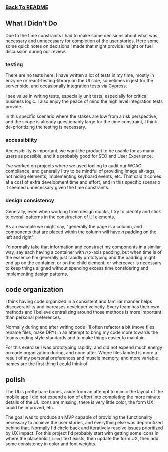 ### [Back To README](../README.md)

## What I Didn't Do

Due to the time constraints I had to make some decisions about what was necessary and unnecessary for completion of the user stories. Here some some quick notes on decisions I made that might provide insight or fuel discussion during our review.

### testing

There are no tests here. I have written a lot of tests in my time, mostly in enzyme or react-testing-library on the UI side, sometimes in jest for the server side, and occasionally integration tests via Cypress.

I see value in writing tests, especially unit tests, especially for critical business logic. I also enjoy the peace of mind the high level integration tests provide.

In this specific scenario where the stakes are low from a risk perspective, and the scope is already questionably large for the time constraint, I think de-prioritizing the testing is necessary.

### accessibility

Accessibility is important, we want the product to be usable for as many users as possible, and it's probably good for SEO and User Experience.

I've worked on projects where we used tooling to audit our WCAG compliance, and generally I try to be mindful of providing image alt-tags, not hiding elements, implementing keyboard events, etc. That said it comes at a cost of extra development time and effort, and in this specific scenario it seemed unnecessary given the time constraints.

### design consistency

Generally, even when working from design mocks, I try to identify and stick to overall patterns in the construction of UI elements.

As an example we might say, "generally the page is a column, and components that are placed within the column will have _n_ padding on the left and right".

I'd normally take that information and construct my components in a similar way, say each having a container with _n_ x-axis padding, but when time is of the essence I'm generally just rapidly prototyping and the padding might end up on the container, or on the child element, or whereever is necessary to keep things aligned without spending excess time considering and implementing design patterns.

## code organization

I think having code organized in a consistent and familiar manner helps discoverability and increases developer velocity. Every team has their own methods and I believe centralizing around those methods is more important than personal preferences.

Normally during and after writing code I'll often refactor a bit (move files, rename files, make DRY) in an attempt to bring my code more towards the teams coding style standards and to make things easier to maintain.

For this exercise I was prototyping rapidly, and did not expend much energy on code organization during, and none after. Where files landed is more a result of my personal preferences and muscle memory, and more variable names are the first thing I could think of.

## polish

The UI is pretty bare bones, aside from an attempt to mimic the layout of the mobile app I did not expend a ton of effort into completing the more minute details of the UI. Icons are missing, there is very little color, the form UX could be improved, etc.

The goal was to produce an MVP capable of providing the functionality necessary to achieve the user stories, and everything else was deprioritized behind that. Normally I'd circle back and iteratively resolve issues prioritized by UX impact. For this project I'd probably start with getting some icons in where the placehold `[icon]` text exists, then update the form UX, then add some consistency in color and font weights.